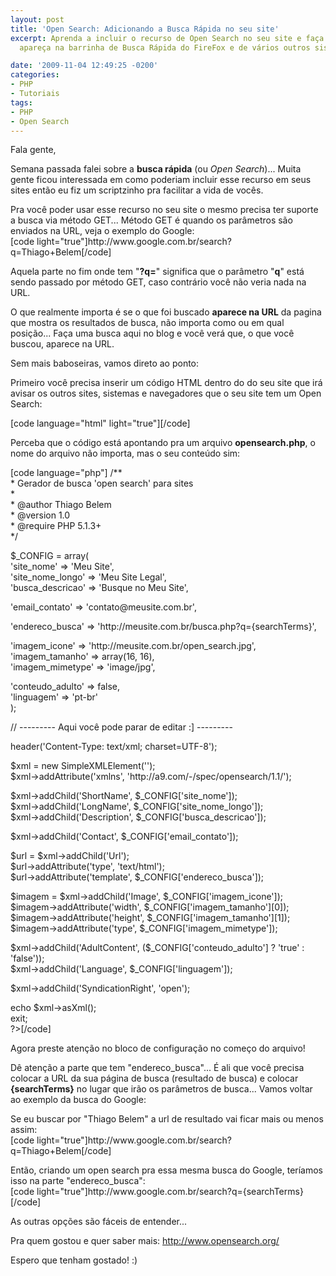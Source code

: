 ```yaml
---
layout: post
title: 'Open Search: Adicionando a Busca Rápida no seu site'
excerpt: Aprenda a incluir o recurso de Open Search no seu site e faça com que ele
  apareça na barrinha de Busca Rápida do FireFox e de vários outros sistemas e navegadores.

date: '2009-11-04 12:49:25 -0200'
categories:
- PHP
- Tutoriais
tags:
- PHP
- Open Search
---
```

<p>Fala gente,</p>
<p>Semana passada falei sobre a <strong>busca rápida</strong > (ou <em>Open Search</em>)... Muita gente ficou interessada em como poderiam incluir esse recurso em seus sites então eu fiz um scriptzinho pra facilitar a vida de vocês.</p>
<p>Pra você poder usar esse recurso no seu site o mesmo precisa ter suporte a busca via método GET... Método GET é quando os parâmetros são enviados na URL, veja o exemplo do Google:<br />
[code light="true"]http://www.google.com.br/search?q=Thiago+Belem[/code]</p>
<p>Aquela parte no fim onde tem "<strong>?q=</strong>" significa que o parâmetro "<strong>q</strong>" está sendo passado por método GET, caso contrário você não veria nada na URL.</p>
<p>O que realmente importa é se o que foi buscado <strong>aparece na URL</strong> da pagina que mostra os resultados de busca, não importa como ou em qual posição... Faça uma busca aqui no blog e você verá que, o que você buscou, aparece na URL.</p>
<p>Sem mais baboseiras, vamos direto ao ponto:</p>
<p>Primeiro você precisa inserir um código HTML dentro do <head> do seu site que irá avisar os outros sites, sistemas e navegadores que o seu site tem um Open Search:</p>
<p>[code language="html" light="true"]<link rel="search" type="application/opensearchdescription+xml" href="http://www.meusite.com.br/opensearch.php" title="Meu Site" />[/code]</p>
<p>Perceba que o código está apontando pra um arquivo <strong>opensearch.php</strong>, o nome do arquivo não importa, mas o seu conteúdo sim:</p>
<p>[code language="php"]<?php<br />
/**<br />
 * Gerador de busca 'open search' para sites<br />
 *<br />
 * @author Thiago Belem <contato@thiagobelem.net><br />
 * @version 1.0<br />
 * @require PHP 5.1.3+<br />
 */</p>
<p>$_CONFIG = array(<br />
	'site_nome' =>			'Meu Site',<br />
	'site_nome_longo' =>		'Meu Site Legal',<br />
	'busca_descricao' =>		'Busque no Meu Site',</p>
<p>	'email_contato' =>		'contato@meusite.com.br',</p>
<p>	'endereco_busca' =>		'http://meusite.com.br/busca.php?q={searchTerms}',</p>
<p>	'imagem_icone' =>		'http://meusite.com.br/open_search.jpg',<br />
	'imagem_tamanho' =>		array(16, 16),<br />
	'imagem_mimetype' =>		'image/jpg',</p>
<p>	'conteudo_adulto' =>		false,<br />
	'linguagem' =>			'pt-br'<br />
);</p>
<p>// --------- Aqui você pode parar de editar :] ---------</p>
<p>header('Content-Type: text/xml; charset=UTF-8');</p>
<p>$xml = new SimpleXMLElement('<OpenSearchDescription></OpenSearchDescription>');<br />
$xml->addAttribute('xmlns', 'http://a9.com/-/spec/opensearch/1.1/');</p>
<p>$xml->addChild('ShortName', $_CONFIG['site_nome']);<br />
$xml->addChild('LongName', $_CONFIG['site_nome_longo']);<br />
$xml->addChild('Description', $_CONFIG['busca_descricao']);</p>
<p>$xml->addChild('Contact', $_CONFIG['email_contato']);</p>
<p>$url = $xml->addChild('Url');<br />
$url->addAttribute('type', 'text/html');<br />
$url->addAttribute('template', $_CONFIG['endereco_busca']);</p>
<p>$imagem = $xml->addChild('Image', $_CONFIG['imagem_icone']);<br />
$imagem->addAttribute('width', $_CONFIG['imagem_tamanho'][0]);<br />
$imagem->addAttribute('height', $_CONFIG['imagem_tamanho'][1]);<br />
$imagem->addAttribute('type', $_CONFIG['imagem_mimetype']);</p>
<p>$xml->addChild('AdultContent', ($_CONFIG['conteudo_adulto'] ? 'true' : 'false'));<br />
$xml->addChild('Language', $_CONFIG['linguagem']);</p>
<p>$xml->addChild('SyndicationRight', 'open');</p>
<p>echo $xml->asXml();<br />
exit;<br />
?>[/code]</p>
<p>Agora preste atenção no bloco de configuração no começo do arquivo!</p>
<p>Dê atenção a parte que tem "endereco_busca"... É ali que você precisa colocar a URL da sua página de busca (resultado de busca) e colocar <strong>{searchTerms}</strong> no lugar que irão os parâmetros de busca... Vamos voltar ao exemplo da busca do Google:</p>
<p>Se eu buscar por "Thiago Belem" a url de resultado vai ficar mais ou menos assim:<br />
[code light="true"]http://www.google.com.br/search?q=Thiago+Belem[/code]</p>
<p>Então, criando um open search pra essa mesma busca do Google, teríamos isso na parte "endereco_busca":<br />
[code light="true"]http://www.google.com.br/search?q={searchTerms}[/code]</p>
<p>As outras opções são fáceis de entender...</p>
<p>Pra quem gostou e quer saber mais: <a href="http://www.opensearch.org/Home">http://www.opensearch.org/</a></p>
<p>Espero que tenham gostado! :)</p>
